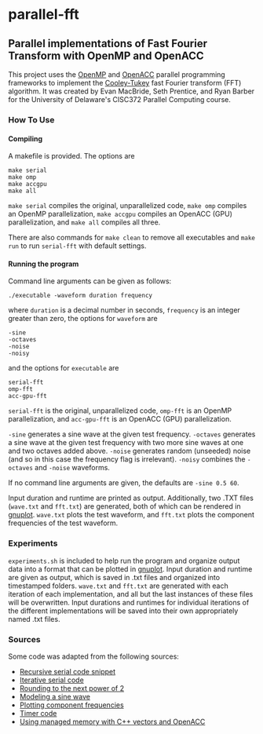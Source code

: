 # parallel-fft

## Parallel implementations of Fast Fourier Transform with OpenMP and OpenACC

This project uses the [OpenMP](https://www.openmp.org/) and
[OpenACC](https://www.openacc.org/) parallel programming frameworks to implement
the
[Cooley-Tukey](https://en.wikipedia.org/wiki/Cooley%E2%80%93Tukey_FFT_algorithm)
fast Fourier transform (FFT) algorithm. It was created by Evan MacBride, Seth
Prentice, and Ryan Barber for the University of Delaware's CISC372 Parallel
Computing course.

### How To Use

#### Compiling

A makefile is provided. The options are
```
make serial
make omp
make accgpu
make all
```

```make serial``` compiles the original, unparallelized code, ```make omp``` compiles an OpenMP parallelization, ```make accgpu``` compiles an OpenACC (GPU) parallelization, and ```make all``` compiles all three.

There are also commands for ```make clean``` to remove all executables and
```make run``` to run ```serial-fft``` with default settings.

#### Running the program

Command line arguments can be given as follows:
```
./executable -waveform duration frequency
```

where ```duration``` is a decimal number in seconds, ```frequency``` is an
integer greater than zero, the options for ```waveform``` are

```
-sine
-octaves
-noise
-noisy
```

and the options for ```executable``` are

```
serial-fft
omp-fft
acc-gpu-fft
```

```serial-fft``` is the original, unparallelized code, ```omp-fft``` is an
OpenMP parallelization, and ```acc-gpu-fft``` is an OpenACC (GPU) parallelization.


```-sine``` generates a sine wave at the given test frequency. ```-octaves```
generates a sine wave at the given test frequency with two more sine waves at
one and two octaves added above. ```-noise``` generates random (unseeded) noise
(and so in this case the frequency flag is irrelevant). ```-noisy``` combines
the ```-octaves``` and ```-noise``` waveforms.

If no command line arguments are given, the defaults are ```-sine 0.5 60```.

Input duration and runtime are printed as output. Additionally, two .TXT files
(```wave.txt``` and ```fft.txt```) are generated, both of
which can be rendered in [gnuplot](http://www.gnuplot.info/). ```wave.txt```
plots the test waveform, and ```fft.txt``` plots the component frequencies of
the test waveform.

### Experiments

```experiments.sh``` is included to help run the program and organize output
data into a format that can be plotted in [gnuplot](http://www.gnuplot.info/).
Input duration and runtime are given as output, which is saved in .txt
files and organized into timestamped folders. ```wave.txt``` and ```fft.txt```
are generated with each iteration of each implementation, and all but the last
instances of these files will be overwritten. Input durations and runtimes for
individual iterations of the different implementations will be saved into their
own appropriately named .txt files.

### Sources

Some code was adapted from the following sources:
* [Recursive serial code snippet](https://rosettacode.org/wiki/Fast_Fourier_transform#C)
* [Iterative serial code](https://www.nayuki.io/page/free-small-fft-in-multiple-languages)
* [Rounding to the next power of 2](https://stackoverflow.com/questions/466204/rounding-up-to-next-power-of-2)
* [Modeling a sine wave](https://stackoverflow.com/questions/203890/creating-sine-or-square-wave-in-c-sharp)
* [Plotting component frequencies](https://www.ritchievink.com/blog/2017/04/23/understanding-the-fourier-transform-by-example/)
* [Timer code](https://www.appentra.com/download/8899/)
* [Using managed memory with C++ vectors and OpenACC](https://stackoverflow.com/a/54027319)
